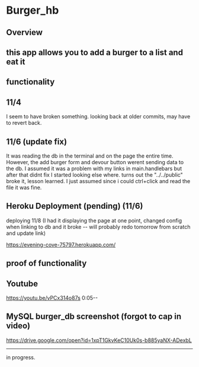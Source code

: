 # Burger_hb

## Overview 
this app allows you to add a burger to a list and eat it
-------------------------------------------------------

## functionality 

## 11/4
I seem to have broken something. looking back at older commits, may have to revert back.

## 11/6 (update fix)
  It was reading the db in the terminal and on the page the entire time. However, the add burger form and devour button werent sending data to the db. I assumed it was a problem with my links in main.handlebars but after that didnt fix I started looking else where. turns out the "../../public" broke it, lesson learned. I just assumed since i could ctrl+click and read the file it was fine.
 
  ## Heroku Deployment (pending) (11/6)
   deploying 11/8 (I had it displaying the page at one point, changed config when linking to db and it broke -- will probably redo tomorrow from scratch and update link)

   https://evening-cove-75797.herokuapp.com/

  ## proof of functionality

  ## Youtube 
  https://youtu.be/vPCx314o87s   0:05--

  ## MySQL burger_db screenshot (forgot to cap in video)
  https://drive.google.com/open?id=1xpT1GkvKeC10Uk0s-b885yaNX-ADexbL

  ------------------------------------------------
in progress.

  





